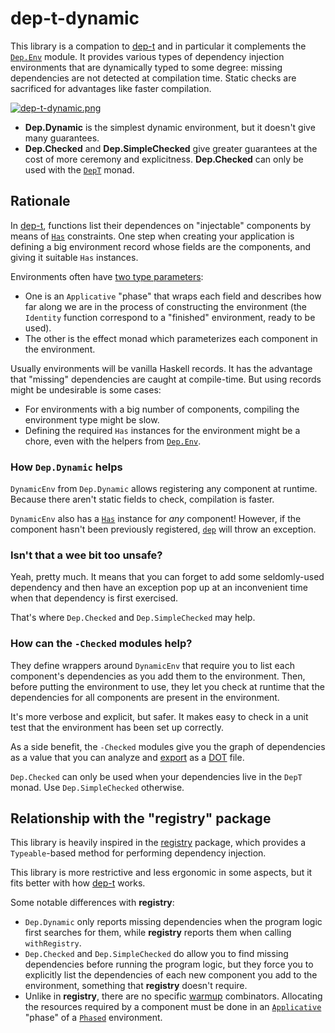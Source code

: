 # dep-t-dynamic

This library is a compation to [dep-t](https://hackage.haskell.org/package/dep-t) and in particular it complements the [`Dep.Env`](https://hackage.haskell.org/package/dep-t-0.6.0.0/docs/Dep-Env.html) module. It provides various types of dependency injection environments that are dynamically typed to some degree: missing dependencies are not detected at compilation time. Static checks are sacrificed for advantages like faster compilation.

[![dep-t-dynamic.png](https://i.postimg.cc/DyP2zxcf/dep-t-dynamic.png)](https://postimg.cc/9rz38tSs)

- **Dep.Dynamic** is the simplest dynamic environment, but it doesn't give many guarantees.
- **Dep.Checked** and **Dep.SimpleChecked** give greater guarantees at the cost of more ceremony and explicitness. **Dep.Checked** can only be used with the [`DepT`](https://hackage.haskell.org/package/dep-t-0.6.0.0/docs/Control-Monad-Dep.html) monad.

## Rationale

In [dep-t](https://hackage.haskell.org/package/dep-t), functions list their dependences on "injectable" components by means of [`Has`](https://hackage.haskell.org/package/dep-t-0.6.0.0/docs/Dep-Has.html) constraints. One step when creating your application is defining a big environment record whose fields are the components, and giving it suitable `Has` instances.

Environments often have [two type parameters](https://hackage.haskell.org/package/dep-t-0.6.0.0/docs/Dep-Env.html#g:6): 

- One is an `Applicative` "phase" that wraps each field and describes how far along we are in the process of constructing the environment (the `Identity` function correspond to a "finished" environment, ready to be used).
- The other is the effect monad which parameterizes each component in the environment.

Usually environments will be vanilla Haskell records. It has the advantage that "missing" dependencies are caught at compile-time. But using records might be undesirable is some cases:

- For environments with a big number of components, compiling the environment type might be slow.
- Defining the required `Has` instances for the environment might be a chore, even with the helpers from [`Dep.Env`](https://hackage.haskell.org/package/dep-t-0.6.0.0/docs/Dep-Env.html#g:2).  

### How `Dep.Dynamic` helps

`DynamicEnv` from `Dep.Dynamic` allows registering any component at runtime.
Because there aren't static fields to check, compilation is faster.

`DynamicEnv` also has a [`Has`](https://hackage.haskell.org/package/dep-t-0.6.0.0/docs/Dep-Has.html#t:Has) instance for *any* component! However, if the component hasn't been previously registered, [`dep`](https://hackage.haskell.org/package/dep-t-0.6.0.0/docs/Dep-Has.html#v:dep) will throw an exception.


### Isn't that a wee bit too unsafe?

Yeah, pretty much. It means that you can forget to add some seldomly-used
dependency and then have an exception pop up at an inconvenient time when that
dependency is first exercised.

That's where `Dep.Checked` and `Dep.SimpleChecked` may help.

### How can the `-Checked` modules help?

They define wrappers around `DynamicEnv` that require you to list each component's dependencies as you add them to the environment. Then, before putting the environment to use, they let you check at runtime that the dependencies for all components are present in the environment.

It's more verbose and explicit, but safer. It makes easy to check in a unit test that the environment has been set up correctly.

As a side benefit, the `-Checked` modules give you the graph of dependencies as a value that you can analyze and [export](https://hackage.haskell.org/package/algebraic-graphs-0.5/docs/Algebra-Graph-Export-Dot.html) as a [DOT](https://en.wikipedia.org/wiki/DOT_(graph_description_language)) file.

`Dep.Checked` can only be used when your dependencies live in the `DepT` monad. Use `Dep.SimpleChecked` otherwise.

## Relationship with the "registry" package

This library is heavily inspired in the [registry](https://hackage.haskell.org/package/registry) package, which provides a `Typeable`-based method for performing dependency injection.

This library is more restrictive and less ergonomic in some aspects, but it fits better with how [dep-t](https://hackage.haskell.org/package/dep-t) works. 

Some notable differences with **registry**:

- `Dep.Dynamic` only reports missing dependencies when the program logic first searches for them, while **registry** reports them when calling `withRegistry`.
- `Dep.Checked` and `Dep.SimpleChecked` do allow you to find missing dependencies before running the program logic, but they force you to explicitly list the dependencies of each new component you add to the environment, something that **registry** doesn't require.
- Unlike in **registry**, there are no specific [warmup](https://hackage.haskell.org/package/registry-0.2.1.0/docs/Data-Registry-Warmup.html#v:warmupOf) combinators. Allocating the resources required by a component must be done in an [`Applicative`](https://hackage.haskell.org/package/managed) "phase" of a [`Phased`](https://hackage.haskell.org/package/dep-t-0.6.0.0/docs/Dep-Env.html#t:Phased) environment. 
